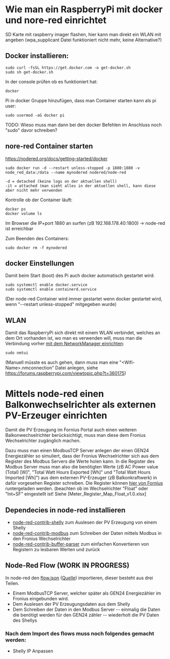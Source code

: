 # Wie man ein RaspberryPi mit docker und nore-red einrichtet

SD Karte mit raspberry imager flashen, hier kann man direkt ein WLAN mit angeben (wpa_supplicant Datei funktioniert nicht mehr, keine Alternative?)

## Docker installieren: 
```
sudo curl -fsSL https://get.docker.com -o get-docker.sh
sudo sh get-docker.sh
```

In der console prüfen ob es funktioniert hat:
```
docker
```

Pi in docker Gruppe hinzufügen, dass man Container starten kann als pi user:
```
sudo usermod -aG docker pi
```
TODO: Wieso muss man dann bei den docker Befehlen im Anschluss noch "sudo" davor schreiben?

## nore-red Container starten
https://nodered.org/docs/getting-started/docker
```
sudo docker run -d --restart unless-stopped -p 1880:1880 -v node_red_data:/data --name mynodered nodered/node-red
```
```
-d = detached (keine logs on der aktuellen shell)
-it = attached (man sieht alles in der aktuellen shell, kann diese aber nicht mehr verwenden
```

Kontrolle ob der Container läuft:
```
docker ps
docker volume ls
```
Im Browser die IP+port 1880 an surfen (zB 192.168.178.40:1800) -> node-red ist erreichbar

Zum Beenden des Containers:
```
sudo docker rm -f mynodered
```

## docker Einstellungen
Damit beim Start (boot) des Pi auch docker automatisch gestartet wird:
```
sudo systemctl enable docker.service
sudo systemctl enable containerd.service
```
(Der node-red Container wird immer gestartet wenn docker gestartet wird, wenn "--restart unless-stopped" mitgegeben wurde)

## WLAN
Damit das RaspberryPi sich direkt mit einem WLAN verbindet, welches an dem Ort vorhanden ist, wo man es verwenden will, muss man die Verbindung vorher [mit dem NetworkManager einrichten](https://raspberrytips.com/raspberry-pi-wifi-setup/#set-up-your-wifi-on-raspberry-pi-os-lite):
```
sudo nmtui
```
(Manuell müsste es auch gehen, dann muss man eine "\<Wifi-Name\>.nmconnection" Datei anlegen, siehe https://forums.raspberrypi.com/viewtopic.php?t=360175)

# Mittels node-red einen Balkonwechselrichter als externen PV-Erzeuger einrichten
Damit die PV Erzeugung im Fornius Portal auch einen weiteren Balkonwechselrichter berücksichtigt, muss man diese dem Fronius Wechselrichter zugänglich machen.

Dazu muss man einen ModbusTCP Server anlegen der einen GEN24 Energiezähler so simuliert, dass der Fronius Wechselrichter sich aus dem Register des Modbus Servers die Werte holen kann.
In die Register des Modbus Server muss man also die benötigten Werte (zB AC Power value (Total) [W]", "Total Watt Hours Exported [Wh]" und "Total Watt Hours Imported [Wh]") aus dem externen PV-Erzeuger (zB Balkonkraftwerk) in dafür vorgesehen Register schreiben.
Die Register können [hier von Fornius](https://www.fronius.com/QR-link/0006) runtergeladen werden. (beachten ob im Wechselrichter "Float" oder "Int+SF" eingestellt ist!
Siehe [Meter_Register_Map_Float_v1.0.xlsx]

## Dependecies in node-red installieren
- [node-red-contrib-shelly](https://flows.nodered.org/node/node-red-contrib-shelly) zum Auslesen der PV Erzeugung von einem Shelly
- [node-red-contrib-modbus](https://flows.nodered.org/node/node-red-contrib-modbus) zum Schreiben der Daten mittels Modbus in den Fronius Wechselrichter
- [node-red-contrib-buffer-parser](https://flows.nodered.org/node/node-red-contrib-buffer-parser) zum einfachen Konvertieren von Registern zu lesbaren Werten und zurück

## Node-Red Flow (WORK IN PROGRESS)
In node-red den [flow.json](flow.json) ([Quelle](https://discourse.nodered.org/t/simulate-a-modbus-tcp-server-and-feed-registers/78763)) importieren, dieser besteht aus drei Teilen.
- Einem ModbusTCP Server, welcher später als GEN24 Energiezähler im Fronius eingebunden wird.
- Dem Auslesen der PV Erzeugungsdaten aus dem Shelly
- Dem Schreiben der Daten in den Modbus Server
-- einmalig die Daten die benötigt werden für den GEN24 zähler
-- wiederholt die PV Daten des Shellys
### Nach dem Import des flows muss noch folgendes gemacht werden:
- Shelly IP Anpassen
